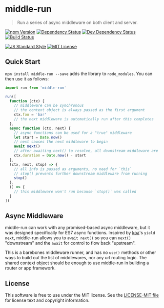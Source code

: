 # middle-run

> Run a series of async middleware on both client and server.

[![npm Version][npm-image]][npm]
[![Dependency Status][deps-image]][deps]
[![Dev Dependency Status][dev-deps-image]][dev-deps]
[![Build Status][build-image]][build]

[![JS Standard Style][style-image]][style]
[![MIT License][license-image]][LICENSE]


Quick Start
-----------

`npm install middle-run --save` adds the library to `node_modules`. You can then use it as follows:

```js
import run from 'middle-run'

run([
  function (ctx) {
    // middleware can be synchronous
    // the context object is always passed as the first argument
    ctx.foo = 'bar'
    // the next middleware is automatically run after this completes
  },
  async function (ctx, next) {
    // async functions can be used for a "true" middleware
    let start = Date.now()
    // next causes the next middleware to begin
    await next()
    // after awaiting next() to resolve, all downstream middleware are done
    ctx.duration = Date.now() - start
  },
  (ctx, next, stop) => {
    // all info is passed as arguments, no need for `this`
    // stop() prevents further downstream middleware from running
    stop()
  },
  () => {
    // this middleware won't run because `stop()` was called
  }
])
```


Async Middleware
----------------

middle-run can work with any promised-based async middleware, but it was
designed specifically for ES7 async functions. Inspired by [koa][koa]'s
`yield next`, middle-run allows you to `await next()` so you can `next()`
"downstream" and the `await` for control to flow back "upstream".

This is a barebones middleware runner, and has no `use()` methods or other ways
to build out the list of middlewares, nor any url routing logic. The shared
context object should be enough to use middle-run in building a router or app
framework.


License
-------

This software is free to use under the MIT license. See the [LICENSE-MIT file][LICENSE] for license text and copyright information.


[npm]: https://www.npmjs.org/package/middle-run
[npm-image]: https://img.shields.io/npm/v/middle-run.svg
[deps]: https://david-dm.org/thetalecrafter/middle-run
[deps-image]: https://img.shields.io/david/thetalecrafter/middle-run.svg
[dev-deps]: https://david-dm.org/thetalecrafter/middle-run#info=devDependencies
[dev-deps-image]: https://img.shields.io/david/dev/thetalecrafter/middle-run.svg
[build]: https://travis-ci.org/thetalecrafter/middle-run
[build-image]: https://img.shields.io/travis/thetalecrafter/middle-run.svg
[style]: https://github.com/feross/standard
[style-image]: https://img.shields.io/badge/code%20style-standard-brightgreen.svg
[license-image]: https://img.shields.io/npm/l/middle-run.svg
[koa]: http://koajs.com
[LICENSE]: https://github.com/thetalecrafter/middle-run/blob/master/LICENSE-MIT
